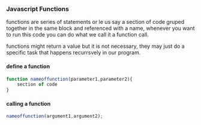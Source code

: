 ### Javascript Functions

functions are series of statements or le us say a section of code gruped together in the same block and referenced with a name, whenever you want to run this code you can do what we call it a function call.

functions might return a value but it is not necessary, they may just do a specific task that happens recurrsvely in our program.


#### define a function

```javascript
function nameoffunction(parameter1,parameter2){
    section of code
}
```


#### calling a function
```javascript
nameoffunction(argument1,argument2);
```